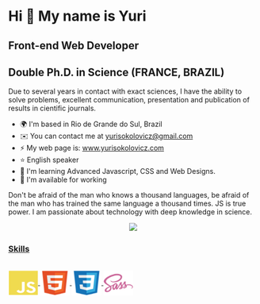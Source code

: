 Hi 👋 My name is Yuri
==========================

Front-end Web Developer
-----------------------------

Double Ph.D. in Science (FRANCE, BRAZIL)
-----------------------------

Due to several years in contact with exact sciences, I have the ability to solve problems, excellent communication, presentation and publication of results in cientific journals.

* 🌍 I'm based in Rio de Grande do Sul, Brazil
* ✉️ You can contact me at yurisokolovicz@gmail.com
* ⚡ My web page is: www.yurisokolovicz.com
* ⭐ English speaker
* 🧠 I'm learning Advanced Javascript, CSS and Web Designs.
* 🚀 I'm available for working

Don't be afraid of the man who knows a thousand languages, be afraid of the man who has trained the same language a thousand times. JS is true power.
I am passionate about technology with deep knowledge in science.

<div align="center">
  <a href="https://github.com/yurisokolovicz">
  <img height="180em" src="https://github-readme-stats.vercel.app/api/top-langs/?username=yurisokolovicz&layout=compact&langs_count=7&theme=dracula"/>
</div>

### Skills
  
<div style="display: inline_block"><br>
  <img align="center" alt="Rafa-Js" height="50" width="60" src="https://raw.githubusercontent.com/devicons/devicon/master/icons/javascript/javascript-plain.svg">
  <img align="center" alt="Rafa-HTML" height="50" width="60" src="https://raw.githubusercontent.com/devicons/devicon/master/icons/html5/html5-original.svg">
  <img align="center" alt="Rafa-CSS" height="50" width="60" src="https://raw.githubusercontent.com/devicons/devicon/master/icons/css3/css3-original.svg">
  <img align="center" alt="Rafa-CSS" height="50" width="60" src="https://raw.githubusercontent.com/devicons/devicon/master/icons/sass/sass-original.svg">
</div>


